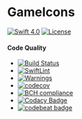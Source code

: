 # GameIcons

[![Swift 4.0](https://img.shields.io/badge/Swift-4.0-brightgreen.svg?style=flat)](https://swift.org/)
[![License](https://img.shields.io/badge/License-MIT-brightgreen.svg)]()

#### Code Quality
* [![Build Status](https://travis-ci.org/QuantumApplications/GameIcons.svg?branch=test)](https://travis-ci.org/QuantumApplications/GameIcons)
* [![SwiftLint](https://img.shields.io/badge/SwiftLint-passing-brightgreen.svg)](https://github.com/realm/SwiftLint/)
* [![Warnings](https://img.shields.io/badge/Warnings-0-brightgreen.svg)]()
* [![codecov](https://codecov.io/gh/QuantumApplications/GameIcons/branch/master/graph/badge.svg)](https://codecov.io/gh/QuantumApplications/GameIcons)
* [![BCH compliance](https://bettercodehub.com/edge/badge/QuantumApplications/GameIcons?branch=master)](https://bettercodehub.com/)
* [![Codacy Badge](https://api.codacy.com/project/badge/Grade/bb85862a621d4b1b8d33823bf35fda91)](https://www.codacy.com/app/christian.michael.oberdoerfer/GameIcons?utm_source=github.com&amp;utm_medium=referral&amp;utm_content=QuantumApplications/GameIcons&amp;utm_campaign=Badge_Grade)
* [![codebeat badge](https://codebeat.co/badges/9b4a443a-45aa-44fa-bd00-53707b9c9370)](https://codebeat.co/projects/github-com-quantumapplications-gameicons-master)
